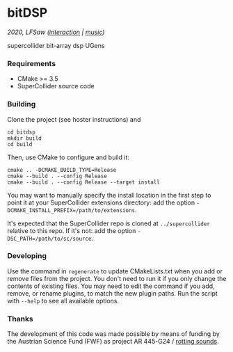 # bitDSP
*2020, LFSaw ([interaction](http://tai-studio.org) | [music](http://lfsaw.de))*

supercollider bit-array dsp UGens


### Requirements

- CMake >= 3.5
- SuperCollider source code

### Building

Clone the project (see hoster instructions) and

    cd bitdsp
    mkdir build
    cd build

Then, use CMake to configure and build it:

    cmake .. -DCMAKE_BUILD_TYPE=Release
    cmake --build . --config Release
    cmake --build . --config Release --target install

You may want to manually specify the install location in the first step to point it at your
SuperCollider extensions directory: add the option `-DCMAKE_INSTALL_PREFIX=/path/to/extensions`.

It's expected that the SuperCollider repo is cloned at `../supercollider` relative to this repo. If
it's not: add the option `-DSC_PATH=/path/to/sc/source`.

### Developing

Use the command in `regenerate` to update CMakeLists.txt when you add or remove files from the
project. You don't need to run it if you only change the contents of existing files. You may need to
edit the command if you add, remove, or rename plugins, to match the new plugin paths. Run the
script with `--help` to see all available options.

### Thanks

The development of this code was made possible by means of funding by the Austrian Science Fund (FWF) as project AR 445-G24 / [rotting sounds](https://rottingsounds.org).
